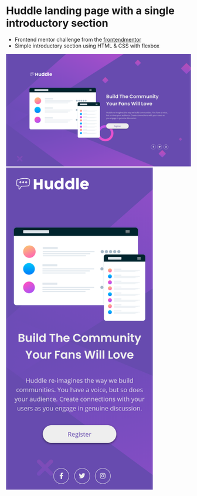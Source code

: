 # Huddle landing page with a single introductory section

- Frontend mentor challenge from the [frontendmentor](https://www.frontendmentor.io)
- Simple introductory section using HTML & CSS with flexbox

<img src="images/screenshots/huddle-landing-page.png" alt="project screenshots" width="800">
<img src="images/screenshots/huddle-landing-page-mobile.png" alt="project screenshots" width="400">